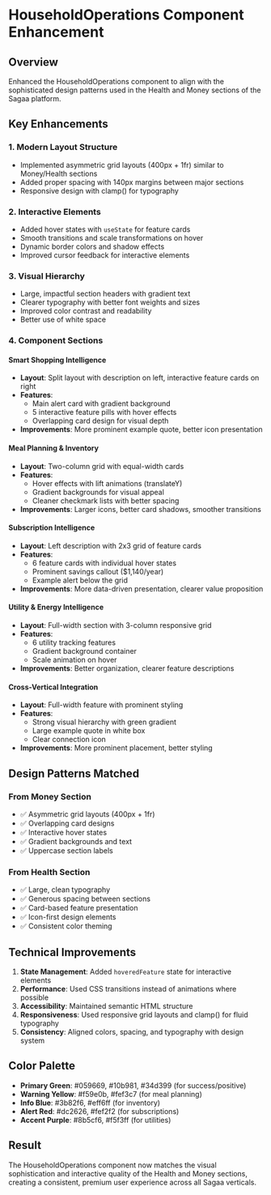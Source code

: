 # HouseholdOperations Component Enhancement

## Overview
Enhanced the HouseholdOperations component to align with the sophisticated design patterns used in the Health and Money sections of the Sagaa platform.

## Key Enhancements

### 1. **Modern Layout Structure**
- Implemented asymmetric grid layouts (400px + 1fr) similar to Money/Health sections
- Added proper spacing with 140px margins between major sections
- Responsive design with clamp() for typography

### 2. **Interactive Elements**
- Added hover states with `useState` for feature cards
- Smooth transitions and scale transformations on hover
- Dynamic border colors and shadow effects
- Improved cursor feedback for interactive elements

### 3. **Visual Hierarchy**
- Large, impactful section headers with gradient text
- Clearer typography with better font weights and sizes
- Improved color contrast and readability
- Better use of white space

### 4. **Component Sections**

#### Smart Shopping Intelligence
- **Layout**: Split layout with description on left, interactive feature cards on right
- **Features**: 
  - Main alert card with gradient background
  - 5 interactive feature pills with hover effects
  - Overlapping card design for visual depth
- **Improvements**: More prominent example quote, better icon presentation

#### Meal Planning & Inventory
- **Layout**: Two-column grid with equal-width cards
- **Features**:
  - Hover effects with lift animations (translateY)
  - Gradient backgrounds for visual appeal
  - Cleaner checkmark lists with better spacing
- **Improvements**: Larger icons, better card shadows, smoother transitions

#### Subscription Intelligence
- **Layout**: Left description with 2x3 grid of feature cards
- **Features**:
  - 6 feature cards with individual hover states
  - Prominent savings callout ($1,140/year)
  - Example alert below the grid
- **Improvements**: More data-driven presentation, clearer value proposition

#### Utility & Energy Intelligence
- **Layout**: Full-width section with 3-column responsive grid
- **Features**:
  - 6 utility tracking features
  - Gradient background container
  - Scale animation on hover
- **Improvements**: Better organization, clearer feature descriptions

#### Cross-Vertical Integration
- **Layout**: Full-width feature with prominent styling
- **Features**:
  - Strong visual hierarchy with green gradient
  - Large example quote in white box
  - Clear connection icon
- **Improvements**: More prominent placement, better styling

## Design Patterns Matched

### From Money Section
- ✅ Asymmetric grid layouts (400px + 1fr)
- ✅ Overlapping card designs
- ✅ Interactive hover states
- ✅ Gradient backgrounds and text
- ✅ Uppercase section labels

### From Health Section
- ✅ Large, clean typography
- ✅ Generous spacing between sections
- ✅ Card-based feature presentation
- ✅ Icon-first design elements
- ✅ Consistent color theming

## Technical Improvements

1. **State Management**: Added `hoveredFeature` state for interactive elements
2. **Performance**: Used CSS transitions instead of animations where possible
3. **Accessibility**: Maintained semantic HTML structure
4. **Responsiveness**: Used responsive grid layouts and clamp() for fluid typography
5. **Consistency**: Aligned colors, spacing, and typography with design system

## Color Palette
- **Primary Green**: #059669, #10b981, #34d399 (for success/positive)
- **Warning Yellow**: #f59e0b, #fef3c7 (for meal planning)
- **Info Blue**: #3b82f6, #eff6ff (for inventory)
- **Alert Red**: #dc2626, #fef2f2 (for subscriptions)
- **Accent Purple**: #8b5cf6, #f5f3ff (for utilities)

## Result
The HouseholdOperations component now matches the visual sophistication and interactive quality of the Health and Money sections, creating a consistent, premium user experience across all Sagaa verticals.
